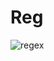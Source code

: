 # Reg

<img src="https://img.shields.io/badge/you--dont--konw-regex-F7DF1E?style=for-the-badge" alt="regex" />